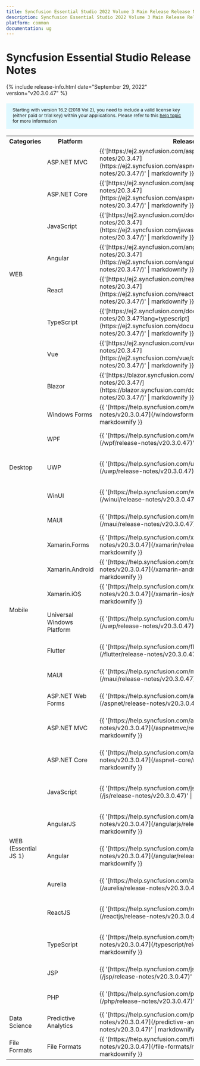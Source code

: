 ```yaml
---
title: Syncfusion Essential Studio 2022 Volume 3 Main Release Release Notes  
description: Syncfusion Essential Studio 2022 Volume 3 Main Release Release Notes  
platform: common
documentation: ug
---
```


# Syncfusion Essential Studio  Release Notes  

{% include release-info.html date="September 29, 2022"   version="v20.3.0.47" %} 

<style>
#license {
    font-size: .88em!important;
margin-top: 1.5em;     margin-bottom: 1.5em;
    background-color: #def8ff;
    padding: 10px 17px 14px;
}
</style>

<div id="license">
Starting with version 16.2 (2018 Vol 2), you need to include a valid license key (either paid or trial key) within your applications. 
Please refer to this <a href="/common/essential-studio/licensing/license-key">help topic</a> for more information 
</div>



<table>
<tr>
<th>
Categories</th><th>
Platform</th><th>
Release Notes</th><th>
Read Me</th></tr>
<tr>
<td rowspan="8">
WEB 
</td>
<td>
ASP.NET MVC
</td>
<td>{{'[https://ej2.syncfusion.com/aspnetmvc/documentation/release-notes/20.3.47](https://ej2.syncfusion.com/aspnetmvc/documentation/release-notes/20.3.47/)' | markdownify }}
</td>
<td>{{'[http://files2.syncfusion.com/Installs/v20.3.0.47/ReadMe/web/ASPMVC.html](http://files2.syncfusion.com/Installs/v20.3.0.47/ReadMe/web/ASPMVC.html)' | markdownify }}
</td>
</tr>
<tr>
<td>
ASP.NET Core	
</td>
<td>{{'[https://ej2.syncfusion.com/aspnetcore/documentation/release-notes/20.3.47](https://ej2.syncfusion.com/aspnetcore/documentation/release-notes/20.3.47/)' | markdownify }}
</td>
<td>{{'[http://files2.syncfusion.com/Installs/v20.3.0.47/ReadMe/web/ASPNETCORE.html](http://files2.syncfusion.com/Installs/v20.3.0.47/ReadMe/web/ASPNETCORE.html)' | markdownify }}
</td>
</tr>
<tr>
<td>
JavaScript
</td>
<td>{{'[https://ej2.syncfusion.com/documentation/release-notes/20.3.47](https://ej2.syncfusion.com/javascript/documentation/release-notes/20.3.47/)' | markdownify }}
</td>
<td>{{'[http://files2.syncfusion.com/Installs/v20.3.0.47/ReadMe/web/JavaScript.html](http://files2.syncfusion.com/Installs/v20.3.0.47/ReadMe/web/JavaScript.html)' | markdownify }}
</td>
</tr>
<tr>
<td>
Angular
</td>
<td>{{'[https://ej2.syncfusion.com/angular/documentation/release-notes/20.3.47](https://ej2.syncfusion.com/angular/documentation/release-notes/20.3.47/)' | markdownify }}
</td>
<td>{{'[http://files2.syncfusion.com/Installs/v20.3.0.47/ReadMe/web/Angular.html](http://files2.syncfusion.com/Installs/v20.3.0.47/ReadMe/web/Angular.html)' | markdownify }}
</td>
</tr>
<tr>
<td>
React
</td>
<td>{{'[https://ej2.syncfusion.com/react/documentation/release-notes/20.3.47](https://ej2.syncfusion.com/react/documentation/release-notes/20.3.47/)' | markdownify }}
</td>
<td>{{'[http://files2.syncfusion.com/Installs/v20.3.0.47/ReadMe/web/React.html](http://files2.syncfusion.com/Installs/v20.3.0.47/ReadMe/web/React.html)' | markdownify }}
</td>
</tr>
<tr>
<td>
TypeScript
</td>
<td>{{'[https://ej2.syncfusion.com/documentation/release-notes/20.3.47?lang=typescript](https://ej2.syncfusion.com/documentation/release-notes/20.3.47/)' | markdownify }}
</td>
<td>{{'[http://files2.syncfusion.com/Installs/v20.3.0.47/ReadMe/web/TypeScript.html](http://files2.syncfusion.com/Installs/v20.3.0.47/ReadMe/web/TypeScript.html)' | markdownify }}
</td>
</tr>
<tr>
<td>
Vue
</td>
<td>{{'[https://ej2.syncfusion.com/vue/documentation/release-notes/20.3.47](https://ej2.syncfusion.com/vue/documentation/release-notes/20.3.47/)' | markdownify }}
</td>
<td>{{'[http://files2.syncfusion.com/Installs/v20.3.0.47/ReadMe/web/Vue.html](http://files2.syncfusion.com/Installs/v20.3.0.47/ReadMe/web/Vue.html)' | markdownify }}
</td>
</tr>
<tr>
<td>
Blazor
</td>
<td>{{'[https://blazor.syncfusion.com/documentation/release-notes/20.3.47/](https://blazor.syncfusion.com/documentation/release-notes/20.3.47/)' | markdownify }}
</td>
<td>{{'[http://files2.syncfusion.com/Installs/v20.3.0.47/ReadMe/web/Blazor.html](http://files2.syncfusion.com/Installs/v20.3.0.47/ReadMe/web/Blazor.html)' | markdownify }}
</td>
</tr>
<tr>
<td rowspan="5">
Desktop
</td>
<td>
Windows Forms
</td>
<td>{{ '[https://help.syncfusion.com/windowsforms/release-notes/v20.3.0.47](/windowsforms/release-notes/v20.3.0.47)' | markdownify }}
</td>
<td>{{ '[http://files2.syncfusion.com/Installs/v20.3.0.47/ReadMe/WindowsForms.html](http://files2.syncfusion.com/Installs/v20.3.0.47/ReadMe/WindowsForms.html)' | markdownify }}
</td>
</tr>
<tr>
<td>
WPF
</td>
<td>{{ '[https://help.syncfusion.com/wpf/release-notes/v20.3.0.47](/wpf/release-notes/v20.3.0.47)' | markdownify }}
</td>
<td>{{ '[http://files2.syncfusion.com/Installs/v20.3.0.47/ReadMe/WPF.html](http://files2.syncfusion.com/Installs/v20.3.0.47/ReadMe/WPF.html)' | markdownify }}
</td>
</tr>
<tr>
<td>
UWP
</td>
<td>{{ '[https://help.syncfusion.com/uwp/release-notes/v20.3.0.47](/uwp/release-notes/v20.3.0.47)' | markdownify }}
</td>
<td>{{ '[http://files2.syncfusion.com/Installs/v20.3.0.47/ReadMe/UniversalWindows.html](http://files2.syncfusion.com/Installs/v20.3.0.47/ReadMe/UniversalWindows.html)' | markdownify }}
</td>
</tr>
<tr>
<td>
WinUI
</td>
<td>{{ '[https://help.syncfusion.com/winui/release-notes/v20.3.0.47](/winui/release-notes/v20.3.0.47)' | markdownify }}
</td>
<td>{{ '[http://files2.syncfusion.com/Installs/v20.3.0.47/ReadMe/WinUI.html](http://files2.syncfusion.com/Installs/v20.3.0.47/ReadMe/WinUI.html)' | markdownify }}
</td>
</tr>
<tr>
<td>
MAUI
</td>
<td>{{ '[https://help.syncfusion.com/maui/release-notes/v20.3.0.47](/maui/release-notes/v20.3.0.47)' | markdownify }}
</td>
<td>{{ '[http://files2.syncfusion.com/Installs/v20.3.0.47/ReadMe/.NETMAUI.html](http://files2.syncfusion.com/Installs/v20.3.0.47/ReadMe/.NETMAUI.html)' | markdownify }}
</td>
</tr>
<tr>
<td rowspan="6">
Mobile
</td>
<td>
Xamarin.Forms
</td>
<td>{{ '[https://help.syncfusion.com/xamarin/release-notes/v20.3.0.47](/xamarin/release-notes/v20.3.0.47)' | markdownify }}
</td>
<td>{{ '[http://files2.syncfusion.com/Installs/v20.3.0.47/ReadMe/Xamarin_Forms.html](http://files2.syncfusion.com/Installs/v20.3.0.47/ReadMe/Xamarin_Forms.html)' | markdownify }}
</td>
</tr>
<tr>
<td>
Xamarin.Android
</td>
<td>{{ '[https://help.syncfusion.com/xamarin-android/release-notes/v20.3.0.47](/xamarin-android/release-notes/v20.3.0.47)' | markdownify }}
</td>
<td>{{ '[http://files2.syncfusion.com/Installs/v20.3.0.47/ReadMe/Xamarin_Forms.html](http://files2.syncfusion.com/Installs/v20.3.0.47/ReadMe/Xamarin_Forms.html)' | markdownify }}
</td>
</tr>
<tr>
<td>
Xamarin.iOS
</td>
<td>{{ '[https://help.syncfusion.com/xamarin-ios/release-notes/v20.3.0.47](/xamarin-ios/release-notes/v20.3.0.47)' | markdownify }}
</td>
<td>{{ '[http://files2.syncfusion.com/Installs/v20.3.0.47/ReadMe/Xamarin_Forms.html](http://files2.syncfusion.com/Installs/v20.3.0.47/ReadMe/Xamarin_Forms.html)' | markdownify }}
</td>
</tr>
<tr>
<td>
Universal Windows Platform
</td>
<td>{{ '[https://help.syncfusion.com/uwp/release-notes/v20.3.0.47](/uwp/release-notes/v20.3.0.47)' | markdownify }}
</td>
<td>{{ '[http://files2.syncfusion.com/Installs/v20.3.0.47/ReadMe/UniversalWindows.html](http://files2.syncfusion.com/Installs/v20.3.0.47/ReadMe/UniversalWindows.html)' | markdownify }}
</td>
</tr>
<tr>
<td>
Flutter
</td>
<td>{{ '[https://help.syncfusion.com/flutter/release-notes/v20.3.0.47](/flutter/release-notes/v20.3.0.47)' | markdownify }}
</td>
<td>{{ '[http://files2.syncfusion.com/Installs/v20.3.0.47/ReadMe/Flutter.html](http://files2.syncfusion.com/Installs/v20.3.0.47/ReadMe/Flutter.html)' | markdownify }}
</td>
</tr>
<tr>
<td>
MAUI
</td>
<td>{{ '[https://help.syncfusion.com/maui/release-notes/v20.3.0.47](/maui/release-notes/v20.3.0.47)' | markdownify }}
</td>
<td>{{ '[http://files2.syncfusion.com/Installs/v20.3.0.47/ReadMe/.NETMAUI.html](http://files2.syncfusion.com/Installs/v20.3.0.47/ReadMe/.NETMAUI.html)' | markdownify }}
</td>
</tr>
<tr>
<td rowspan="11">
WEB (Essential JS 1)
</td>
<td>
ASP.NET Web Forms
</td>
<td>{{ '[https://help.syncfusion.com/aspnet/release-notes/v20.3.0.47](/aspnet/release-notes/v20.3.0.47)' | markdownify }}
</td>
<td>{{ '[http://files2.syncfusion.com/Installs/v20.3.0.47/ReadMe/essential-js1/ASP.html](http://files2.syncfusion.com/Installs/v20.3.0.47/ReadMe/essential-js1/ASP.html)' | markdownify }}
</td>
</tr>
<tr>
<td>
ASP.NET MVC
</td>
<td>{{ '[https://help.syncfusion.com/aspnetmvc/release-notes/v20.3.0.47](/aspnetmvc/release-notes/v20.3.0.47)' | markdownify }}
</td>
<td>{{ '[http://files2.syncfusion.com/Installs/v20.3.0.47/ReadMe/essential-js1/ASPMVC.html](http://files2.syncfusion.com/Installs/v20.3.0.47/ReadMe/essential-js1/ASPMVC.html)' | markdownify }}
</td>
</tr>
<tr>
<td>
ASP.NET Core
</td>
<td>{{ '[https://help.syncfusion.com/aspnet-core/release-notes/v20.3.0.47](/aspnet-core/release-notes/v20.3.0.47)' | markdownify }}
</td>
<td>
{{ '[http://files2.syncfusion.com/Installs/v20.3.0.47/ReadMe/essential-js1/ASPNETCORE.html](http://files2.syncfusion.com/Installs/v20.3.0.47/ReadMe/essential-js1/ASPNETCORE.html)' | markdownify }}
</td>
</tr>
<tr>
<td>
JavaScript
</td>
<td>{{ '[https://help.syncfusion.com/js/release-notes/v20.3.0.47](/js/release-notes/v20.3.0.47)' | markdownify }}
</td>
<td>{{ '[http://files2.syncfusion.com/Installs/v20.3.0.47/ReadMe/essential-js1/JavaScript.html](http://files2.syncfusion.com/Installs/v20.3.0.47/ReadMe/essential-js1/JavaScript.html)' | markdownify }}
</td>
</tr>
<tr>
<td>
AngularJS
</td>
<td>{{ '[https://help.syncfusion.com/angularjs/release-notes/v20.3.0.47](/angularjs/release-notes/v20.3.0.47)' | markdownify }}
</td>
<td>{{ '[http://files2.syncfusion.com/Installs/v20.3.0.47/ReadMe/essential-js1/AngularJS.html](http://files2.syncfusion.com/Installs/v20.3.0.47/ReadMe/essential-js1/AngularJS.html)' | markdownify }}
</td>
</tr>
<tr>
<td>
Angular
</td>
<td>{{ '[https://help.syncfusion.com/angular/release-notes/v20.3.0.47](/angular/release-notes/v20.3.0.47)' | markdownify }}
</td>
<td>{{ '[http://files2.syncfusion.com/Installs/v20.3.0.47/ReadMe/essential-js1/Angular.html](http://files2.syncfusion.com/Installs/v20.3.0.47/ReadMe/essential-js1/Angular.html)' | markdownify }}
</td>
</tr>
<tr>
<td>
Aurelia
</td>
<td>{{ '[https://help.syncfusion.com/aurelia/release-notes/v20.3.0.47](/aurelia/release-notes/v20.3.0.47)' | markdownify }}
</td>
<td>{{ '[http://files2.syncfusion.com/Installs/v20.3.0.47/ReadMe/essential-js1/Aurelia.html](http://files2.syncfusion.com/Installs/v20.3.0.47/ReadMe/essential-js1/Aurelia.html)' | markdownify }}
</td>
</tr>
<tr>
<td>
ReactJS
</td>
<td>{{ '[https://help.syncfusion.com/reactjs/release-notes/v20.3.0.47](/reactjs/release-notes/v20.3.0.47)' | markdownify }}
</td>
<td>{{ '[http://files2.syncfusion.com/Installs/v20.3.0.47/ReadMe/essential-js1/ReactJS.html](http://files2.syncfusion.com/Installs/v20.3.0.47/ReadMe/essential-js1/ReactJS.html)' | markdownify }}
</td>
</tr>
<tr>
<td>
TypeScript
</td>
<td>{{ '[https://help.syncfusion.com/typescript/release-notes/v20.3.0.47](/typescript/release-notes/v20.3.0.47)' | markdownify }}
</td>
<td>{{ '[http://files2.syncfusion.com/Installs/v20.3.0.47/ReadMe/essential-js1/TypeScript.html](http://files2.syncfusion.com/Installs/v20.3.0.47/ReadMe/essential-js1/TypeScript.html)' | markdownify }}
</td>
</tr>
<tr>
<td>
JSP
</td>
<td>{{ '[https://help.syncfusion.com/jsp/release-notes/v20.3.0.47](/jsp/release-notes/v20.3.0.47)' | markdownify }}
</td>
<td>{{ '[http://files2.syncfusion.com/Installs/v20.3.0.47/ReadMe/essential-js1/JSP.html](http://files2.syncfusion.com/Installs/v20.3.0.47/ReadMe/essential-js1/JSP.html)' | markdownify }}
</td>
</tr>
<tr>
<td>
PHP
</td>
<td>{{ '[https://help.syncfusion.com/php/release-notes/v20.3.0.47](/php/release-notes/v20.3.0.47)' | markdownify }}
</td>
<td>{{ '[http://files2.syncfusion.com/Installs/v20.3.0.47/ReadMe/essential-js1/PHP.html](http://files2.syncfusion.com/Installs/v20.3.0.47/ReadMe/essential-js1/PHP.html)' | markdownify }}
</td>
</tr>
<tr>
<td>
Data Science
</td>
<td>
Predictive Analytics
</td>
<td>{{ '[https://help.syncfusion.com/predictive-analytics/release-notes/v20.3.0.47](/predictive-analytics/release-notes/v20.3.0.47)' | markdownify }}
</td>
<td>
</td>
</tr>
<tr>
<td>
File Formats
</td>
<td>
File Formats
</td>
<td>{{ '[https://help.syncfusion.com/file-formats/release-notes/v20.3.0.47](/file-formats/release-notes/v20.3.0.47)' | markdownify }}
</td>
<td>
</td>
</tr>
</table>